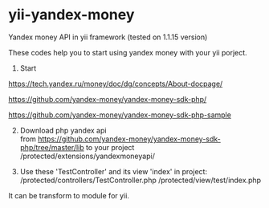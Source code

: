 # yii-yandex-money
Yandex money API in yii framework (tested on 1.1.15 version)

These codes help you to start using yandex money with your yii porject.


1. Start

  https://tech.yandex.ru/money/doc/dg/concepts/About-docpage/ 

https://github.com/yandex-money/yandex-money-sdk-php/ 

https://github.com/yandex-money/yandex-money-sdk-php-sample 
 
2. Download php yandex api  
from https://github.com/yandex-money/yandex-money-sdk-php/tree/master/lib
to your project /protected/extensions/yandexmoneyapi/

3. Use these 'TestController' and its view 'index' in project:
/protected/controllers/TestController.php
/protected/view/test/index.php


It can be transform to module for yii.

